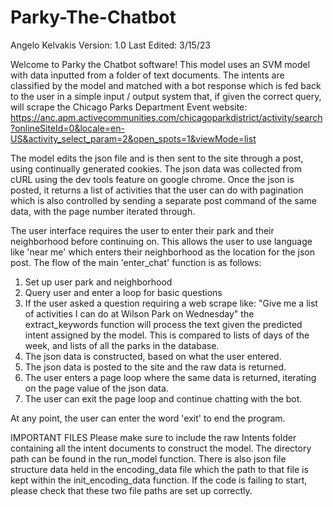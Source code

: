 # Parky-The-Chatbot
Angelo Kelvakis
Version: 1.0
Last Edited: 3/15/23

Welcome to Parky the Chatbot software!
This model uses an SVM model with data inputted from a folder of text documents. The intents are classified by the model and matched with a bot response which is fed back to the user in a simple input / output system that, if given the correct query, will scrape the Chicago Parks Department Event website: https://anc.apm.activecommunities.com/chicagoparkdistrict/activity/search?onlineSiteId=0&locale=en-US&activity_select_param=2&open_spots=1&viewMode=list

The model edits the json file and is then sent to the site through a post, using continually generated cookies. The json data was collected from cURL using the dev tools feature on google chrome. Once the json is posted, it returns a list of activities that the user can do with pagination which is also controlled by sending a separate post command of the same data, with the page number iterated through.

The user interface requires the user to enter their park and their neighborhood before continuing on. This allows the user to use language like 'near me' which enters their neighborhood as the location for the json post. The flow of the main 'enter_chat' function is as follows:
1. Set up user park and neighborhood
2. Query user and enter a loop for basic questions
3. If the user asked a question requiring a web scrape like: "Give me a list of activities I can do at Wilson Park on Wednesday" the extract_keywords function will process the text given the predicted intent assigned by the model. This is compared to lists of days of the week, and lists of all the parks in the database.
4. The json data is constructed, based on what the user entered.
5. The json data is posted to the site and the raw data is returned.
6. The user enters a page loop where the same data is returned, iterating on the page value of the json data.
7. The user can exit the page loop and continue chatting with the bot.

At any point, the user can enter the word 'exit' to end the program.


IMPORTANT FILES
Please make sure to include the raw Intents folder containing all the intent documents to construct the model. The directory path can be found in the run_model function. There is also json file structure data held in the encoding_data file which the path to that file is kept within the init_encoding_data function. If the code is failing to start, please check that these two file paths are set up correctly.
